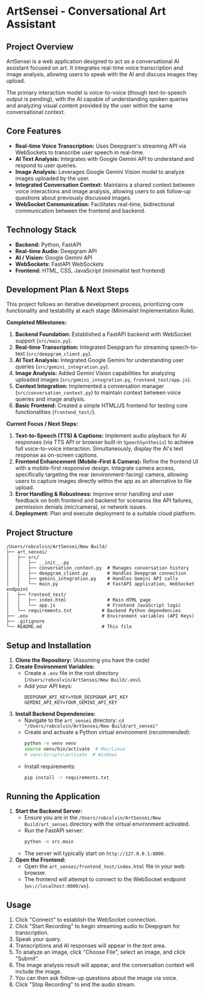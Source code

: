 # ArtSensei - Conversational Art Assistant

## Project Overview

ArtSensei is a web application designed to act as a conversational AI assistant focused on art. It integrates real-time voice transcription and image analysis, allowing users to speak with the AI and discuss images they upload.

The primary interaction model is voice-to-voice (though text-to-speech output is pending), with the AI capable of understanding spoken queries and analyzing visual content provided by the user within the same conversational context.

## Core Features

*   **Real-time Voice Transcription:** Uses Deepgram's streaming API via WebSockets to transcribe user speech in real-time.
*   **AI Text Analysis:** Integrates with Google Gemini API to understand and respond to user queries.
*   **Image Analysis:** Leverages Google Gemini Vision model to analyze images uploaded by the user.
*   **Integrated Conversation Context:** Maintains a shared context between voice interactions and image analysis, allowing users to ask follow-up questions about previously discussed images.
*   **WebSocket Communication:** Facilitates real-time, bidirectional communication between the frontend and backend.

## Technology Stack

*   **Backend:** Python, FastAPI
*   **Real-time Audio:** Deepgram API
*   **AI / Vision:** Google Gemini API
*   **WebSockets:** FastAPI WebSockets
*   **Frontend:** HTML, CSS, JavaScript (minimalist test frontend)

## Development Plan & Next Steps

This project follows an iterative development process, prioritizing core functionality and testability at each stage (Minimalist Implementation Rule).

**Completed Milestones:**

1.  **Backend Foundation:** Established a FastAPI backend with WebSocket support (`src/main.py`).
2.  **Real-time Transcription:** Integrated Deepgram for streaming speech-to-text (`src/deepgram_client.py`).
3.  **AI Text Analysis:** Integrated Google Gemini for understanding user queries (`src/gemini_integration.py`).
4.  **Image Analysis:** Added Gemini Vision capabilities for analyzing uploaded images (`src/gemini_integration.py`, `frontend_test/app.js`).
5.  **Context Integration:** Implemented a conversation manager (`src/conversation_context.py`) to maintain context between voice queries and image analysis.
6.  **Basic Frontend:** Created a simple HTML/JS frontend for testing core functionalities (`frontend_test/`).

**Current Focus / Next Steps:**

1.  **Text-to-Speech (TTS) & Captions:** Implement audio playback for AI responses (via TTS API or browser built-in `SpeechSynthesis`) to achieve full voice-to-voice interaction. Simultaneously, display the AI's text response as on-screen captions.
2.  **Frontend Enhancement (Mobile-First & Camera):** Refine the frontend UI with a mobile-first responsive design. Integrate camera access, specifically targeting the rear (environment-facing) camera, allowing users to capture images directly within the app as an alternative to file upload.
3.  **Error Handling & Robustness:** Improve error handling and user feedback on both frontend and backend for scenarios like API failures, permission denials (mic/camera), or network issues.
4.  **Deployment:** Plan and execute deployment to a suitable cloud platform.

## Project Structure

```
/Users/robcolvin/ArtSensei/New Build/
├── art_sensei/
│   ├── src/
│   │   ├── __init__.py
│   │   ├── conversation_context.py  # Manages conversation history
│   │   ├── deepgram_client.py       # Handles Deepgram connection
│   │   ├── gemini_integration.py    # Handles Gemini API calls
│   │   └── main.py                  # FastAPI application, WebSocket endpoint
│   ├── frontend_test/
│   │   ├── index.html               # Main HTML page
│   │   └── app.js                   # Frontend JavaScript logic
│   └── requirements.txt           # Backend Python dependencies
├── .env                           # Environment variables (API Keys)
├── .gitignore
└── README.md                      # This file
```

## Setup and Installation

1.  **Clone the Repository:** (Assuming you have the code)
2.  **Create Environment Variables:**
    *   Create a `.env` file in the root directory (`/Users/robcolvin/ArtSensei/New Build/.env`).
    *   Add your API keys:
        ```dotenv
        DEEPGRAM_API_KEY=YOUR_DEEPGRAM_API_KEY
        GEMINI_API_KEY=YOUR_GEMINI_API_KEY
        ```
3.  **Install Backend Dependencies:**
    *   Navigate to the `art_sensei` directory: `cd "/Users/robcolvin/ArtSensei/New Build/art_sensei"`
    *   Create and activate a Python virtual environment (recommended):
        ```bash
        python -m venv venv
        source venv/bin/activate  # Mac/Linux
        # venv\Scripts\activate  # Windows
        ```
    *   Install requirements:
        ```bash
        pip install -r requirements.txt
        ```

## Running the Application

1.  **Start the Backend Server:**
    *   Ensure you are in the `/Users/robcolvin/ArtSensei/New Build/art_sensei` directory with the virtual environment activated.
    *   Run the FastAPI server:
        ```bash
        python -m src.main
        ```
    *   The server will typically start on `http://127.0.0.1:8000`.
2.  **Open the Frontend:**
    *   Open the `art_sensei/frontend_test/index.html` file in your web browser.
    *   The frontend will attempt to connect to the WebSocket endpoint (`ws://localhost:8000/ws`).

## Usage

1.  Click "Connect" to establish the WebSocket connection.
2.  Click "Start Recording" to begin streaming audio to Deepgram for transcription.
3.  Speak your query.
4.  Transcriptions and AI responses will appear in the text area.
5.  To analyze an image, click "Choose File", select an image, and click "Submit".
6.  The image analysis result will appear, and the conversation context will include the image.
7.  You can then ask follow-up questions about the image via voice.
8.  Click "Stop Recording" to end the audio stream.